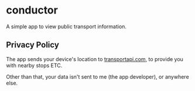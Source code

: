 # conductor

A simple app to view public transport information.

## Privacy Policy

The app sends your device's location to [transportapi.com](https://www.transportapi.com/), to provide you with nearby stops ETC.

Other than that, your data isn't sent to me (the app developer), or anywhere else.
